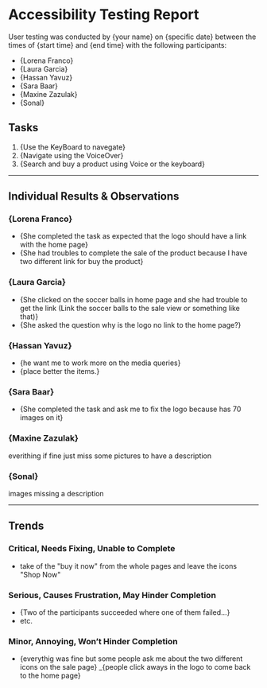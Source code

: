 # Accessibility Testing Report

User testing was conducted by {your name} on {specific date} between the times of {start time} and {end time} with the following participants:

- {Lorena Franco}
- {Laura Garcia}
- {Hassan Yavuz}
- {Sara Baar}
- {Maxine Zazulak}
- {Sonal}

## Tasks

1. {Use the KeyBoard to navegate}
2. {Navigate using the VoiceOver}
3. {Search and buy a product using Voice or the keyboard}

---

## Individual Results & Observations

### {Lorena Franco}

- {She completed the task as expected that the logo should have a link with the home page}
- {She had troubles to complete the sale of the product because I have two different link for buy the product}


### {Laura Garcia}

- {She clicked on the soccer balls in home page and she had trouble to get the link (Link the soccer balls to the sale view or something like that)}
- {She asked the question why is the logo no link to the home page?}

### {Hassan Yavuz}

- {he want me to work more on the media queries}
- {place better the items.}

### {Sara Baar}

- {She completed the task and ask me to fix the logo because has 70 images on it}


### {Maxine Zazulak}

everithing if fine just miss some pictures to have a description

### {Sonal}

images missing a description

---

## Trends

### Critical, Needs Fixing, Unable to Complete

- take of the "buy it now" from the whole pages and leave the icons "Shop Now"

### Serious, Causes Frustration, May Hinder Completion

- {Two of the participants succeeded where one of them failed…}
- etc.

### Minor, Annoying, Won’t Hinder Completion

- {everythig was fine but some people ask me about the two different icons on the sale page}
_{people click aways in the logo to come back to the home page}